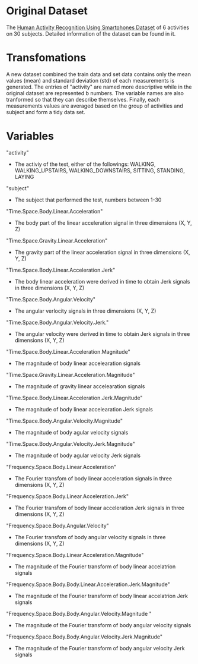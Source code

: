 # Original Dataset
The [Human Activity Recognition Using Smartphones Dataset](https://d396qusza40orc.cloudfront.net/getdata%2Fprojectfiles%2FUCI%20HAR%20Dataset.zip) of 6 activities on 30 subjects. Detailed information of the dataset can be found in it.

# Transfomations
A new dataset  combined the train data and set data contains only the mean values (mean) and standard deviation (std) of each measurements is generated.  The entries of "activity" are named more descriptive while in the original dataset are represented b numbers. The variable names are also tranformed so that they can describe themselves. Finally, each measurements values are averaged based on the group of activities and subject and form a tidy data set.


# Variables
"activity"
- The activiy of the test, either of the followings: WALKING, WALKING_UPSTAIRS, WALKING_DOWNSTAIRS, SITTING, STANDING, LAYING

"subject"
- The subject that performed the test, numbers between 1-30

"Time.Space.Body.Linear.Acceleration"
- The body part of the linear acceleration signal in three dimensions (X, Y, Z)

"Time.Space.Gravity.Linear.Acceleration"
- The gravity part of the linear acceleration signal in three dimensions (X, Y, Z)

"Time.Space.Body.Linear.Acceleration.Jerk"
- The body linear acceleration were derived in time to obtain Jerk signals in three dimensions (X, Y, Z)

"Time.Space.Body.Angular.Velocity"
- The angular verlocity signals in three dimensions (X, Y, Z)

"Time.Space.Body.Angular.Velocity.Jerk."
- The angular velocity  were derived in time to obtain Jerk signals in three dimensions (X, Y, Z)

"Time.Space.Body.Linear.Acceleration.Magnitude"
- The magnitude of body linear accelearation signals

"Time.Space.Gravity.Linear.Acceleration.Magnitude"
- The magnitude of gravity linear accelearation signals

"Time.Space.Body.Linear.Acceleration.Jerk.Magnitude"
- The magnitude of body linear accelearation Jerk signals

"Time.Space.Body.Angular.Velocity.Magnitude"
- The magnitude of body agular velocity signals

"Time.Space.Body.Angular.Velocity.Jerk.Magnitude"
- The magnitude of body agular velocity Jerk signals

"Frequency.Space.Body.Linear.Acceleration"
- The Fourier transfom of body linear acceleration signals in three dimensions (X, Y, Z)

"Frequency.Space.Body.Linear.Acceleration.Jerk"
- The Fourier transfom of body linear acceleration Jerk signals in three dimensions (X, Y, Z)

"Frequency.Space.Body.Angular.Velocity"
- The Fourier transfom of body angular velocity signals in three dimensions (X, Y, Z)

"Frequency.Space.Body.Linear.Acceleration.Magnitude"
- The magnitude of the Fourier transform of body linear accelatrion signals

"Frequency.Space.Body.Body.Linear.Acceleration.Jerk.Magnitude"
- The magnitude of the Fourier transform of body linear accelatrion Jerk signals

"Frequency.Space.Body.Body.Angular.Velocity.Magnitude "
- The magnitude of the Fourier transform of body angular velocity signals

"Frequency.Space.Body.Body.Angular.Velocity.Jerk.Magnitude"
- The magnitude of the Fourier transform of body angular velocity Jerk signals




